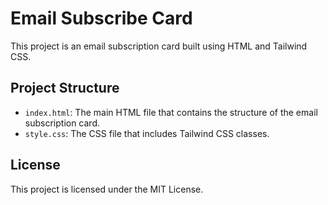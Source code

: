 # Email Subscribe Card

This project is an email subscription card built using HTML and Tailwind CSS.

## Project Structure

- `index.html`: The main HTML file that contains the structure of the email subscription card.
- `style.css`: The CSS file that includes Tailwind CSS classes.


## License

This project is licensed under the MIT License.
